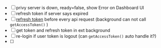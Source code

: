 - [ ] privy server is down, ready=false, show Error on Dashboard UI
- [ ] refresh token if server says expired
- [ ] [refresh token](https://docs.privy.io/guide/react/authorization#managing-expired-access-tokens) before every api request (background can not call `getAccessToken()` )
- [ ] get token and refresh token in ext background
- [ ] re-login if user token is logout (can `getAccessToken()` auto handle it?)
- [ ]
